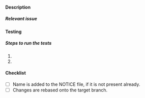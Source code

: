 <!--
Copyright (c) 2022 - for information on the respective copyright owner
see the NOTICE file and/or the repository at
https://github.com/catenax-ng/product-esc-backbone-code

SPDX-License-Identifier: Apache-2.0
-->

<!-- Provide a general summary of your changes in the title above

Please read our contribution guidelines and sign the Contributor License
Agreement (CLA) before submitting the pull request. Also, check if there are no
other open pull requests targeting the same issue. -->

#### Description
<!-- Describe your changes in detail. -->

##### Relevant issue
<!-- Provide a link to the related issue. You can use the following keywords
and the issue number: "fixes", "resolves", "relates to". E.g.: closes #21

We accept only pull requests related to open issues. If you're suggesting a new
feature, improvement or fixing a bug that is not yet reported, please discuss it in
an issue before submitting a pull request. -->

#### Testing
<!-- Tell us how you have tested the changes. -->

##### Steps to run the tests
<!-- Describe a set of steps to run the tests relevant to this change. -->

1.
2.


#### Checklist
<!-- Please check if the pull request fulfils these requirements: -->

- [ ] Name is added to the NOTICE file, if it is not present already.
- [ ] Changes are rebased onto the target branch.
